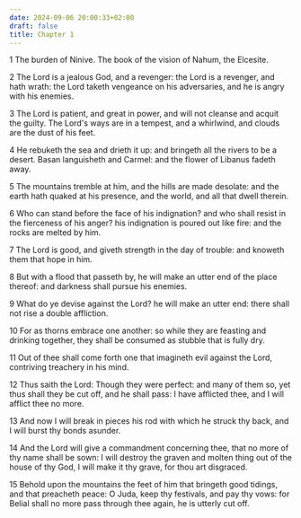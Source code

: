 ```yaml
---
date: 2024-09-06 20:00:33+02:00
draft: false
title: Chapter 1
---
```




1 The burden of Ninive. The book of the vision of Nahum, the Elcesite.

2 The Lord is a jealous God, and a revenger: the Lord is a revenger, and hath wrath: the Lord taketh vengeance on his adversaries, and he is angry with his enemies.

3 The Lord is patient, and great in power, and will not cleanse and acquit the guilty. The Lord's ways are in a tempest, and a whirlwind, and clouds are the dust of his feet.

4 He rebuketh the sea and drieth it up: and bringeth all the rivers to be a desert. Basan languisheth and Carmel: and the flower of Libanus fadeth away.

5 The mountains tremble at him, and the hills are made desolate: and the earth hath quaked at his presence, and the world, and all that dwell therein.

6 Who can stand before the face of his indignation? and who shall resist in the fierceness of his anger? his indignation is poured out like fire: and the rocks are melted by him.

7 The Lord is good, and giveth strength in the day of trouble: and knoweth them that hope in him.

8 But with a flood that passeth by, he will make an utter end of the place thereof: and darkness shall pursue his enemies.

9 What do ye devise against the Lord? he will make an utter end: there shall not rise a double affliction.

10 For as thorns embrace one another: so while they are feasting and drinking together, they shall be consumed as stubble that is fully dry.

11 Out of thee shall come forth one that imagineth evil against the Lord, contriving treachery in his mind.

12 Thus saith the Lord: Though they were perfect: and many of them so, yet thus shall they be cut off, and he shall pass: I have afflicted thee, and I will afflict thee no more.

13 And now I will break in pieces his rod with which he struck thy back, and I will burst thy bonds asunder.

14 And the Lord will give a commandment concerning thee, that no more of thy name shall be sown: I will destroy the graven and molten thing out of the house of thy God, I will make it thy grave, for thou art disgraced.

15 Behold upon the mountains the feet of him that bringeth good tidings, and that preacheth peace: O Juda, keep thy festivals, and pay thy vows: for Belial shall no more pass through thee again, he is utterly cut off.

